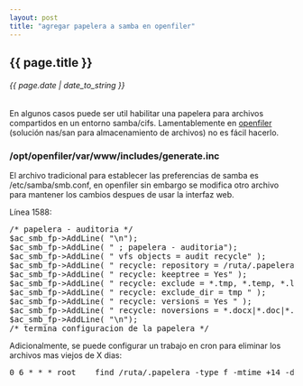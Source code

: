 ```yaml
---
layout: post
title: "agregar papelera a samba en openfiler"
---
```


## {{ page.title }}
###### {{ page.date | date_to_string }}

En algunos casos puede ser util habilitar una papelera para archivos compartidos en un entorno samba/cifs. Lamentablemente en [openfiler](http://www.openfiler.com/) (solución nas/san para almacenamiento de archivos) no es fácil hacerlo.

### /opt/openfiler/var/www/includes/generate.inc

El archivo tradicional para establecer las preferencias de samba es /etc/samba/smb.conf, en openfiler sin embargo se modifica otro archivo para mantener los cambios despues de usar la interfaz web.

Línea 1588:
 
<pre>
/* papelera - auditoria */
$ac_smb_fp-&gt;AddLine( "\n");
$ac_smb_fp-&gt;AddLine( " ; papelera - auditoria");
$ac_smb_fp-&gt;AddLine( " vfs objects = audit recycle" );
$ac_smb_fp-&gt;AddLine( " recycle: repository = /ruta/.papelera " );
$ac_smb_fp-&gt;AddLine( " recycle: keeptree = Yes" );
$ac_smb_fp-&gt;AddLine( " recycle: exclude = *.tmp, *.temp, *.log, *.ldb" );
$ac_smb_fp-&gt;AddLine( " recycle: exclude_dir = tmp " );
$ac_smb_fp-&gt;AddLine( " recycle: versions = Yes " );
$ac_smb_fp-&gt;AddLine( " recycle: noversions = *.docx|*.doc|*.xls|*xlsx|*.ppt|*.odt" );
$ac_smb_fp-&gt;AddLine( "\n");
/* termina configuracion de la papelera */
</pre>

Adicionalmente, se puede configurar un trabajo en cron para eliminar los archivos mas viejos de X dias:

<pre>
0 6 * * * root    find /ruta/.papelera -type f -mtime +14 -delete &gt; /dev/null
</pre>
